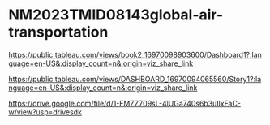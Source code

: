 # NM2023TMID08143global-air-transportation

https://public.tableau.com/views/book2_16970098903600/Dashboard1?:language=en-US&:display_count=n&:origin=viz_share_link

https://public.tableau.com/views/DASHBOARD_16970094065560/Story1?:language=en-US&:display_count=n&:origin=viz_share_link

https://drive.google.com/file/d/1-FMZZ709sL-4lUGa740s6b3uIlxFaC-w/view?usp=drivesdk

